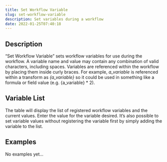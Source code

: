```yaml
---
title: Set Workflow Variable
slug: set-workflow-variable
description: Set variables during a workflow
date: 2022-01-25T07:40:18
---
```




## Description


“Set Workflow Variable” sets workflow variables for use during the workflow. A variable name and value may contain any combination of valid characters, including spaces. Variables are referenced within the workflow by placing them inside curly braces. For example, *a_variable* is referenced within a transform as *{a_variable}* so it could be used in something like a formula or field value (e.g. {a_variable} * 2).



## Variable List


The table will display the list of registered workflow variables and the current values. Enter the value for the variable desired. It’s also possible to set variable values without registering the variable first by simply adding the variable to the list.







## Examples

No examples yet...
